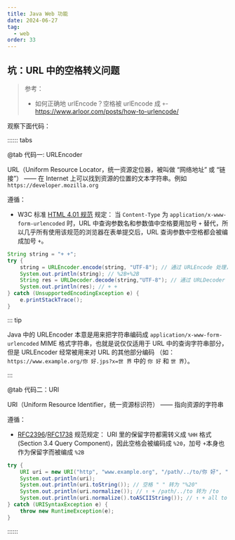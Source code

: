 ```yaml
---
title: Java Web 功能
date: 2024-06-27
tag:
  - web
order: 33
---
```


## 坑：URL 中的空格转义问题

> 参考：
>
> - 如何正确地 urlEncode？空格被 urlEncode 成 `+`- <https://www.arloor.com/posts/how-to-urlencode/>

观察下面代码：

:::::: tabs

@tab 代码一: URLEncoder

URL（Uniform Resource Locator，统一资源定位器，被叫做 “网络地址” 或 “链接”） —— 在 Internet 上可以找到资源的位置的文本字符串。例如 `https://developer.mozilla.org`

遵循：

- W3C 标准 [HTML 4.01 规范](https://www.w3.org/TR/html4/interact/forms.html#h-17.13.4.1) 规定：
  当 `Content-Type` 为 `application/x-www-form-urlencoded` 时，URL 中查询参数名和参数值中空格要用加号 `+` 替代，所以几乎所有使用该规范的浏览器在表单提交后，URL 查询参数中空格都会被编成加号 `+`。

```java
String string = "+ +";
try {
    string = URLEncoder.encode(string, "UTF-8"); // 通过 URLEncode 处理，空格 " " 会被处理成加号 "+"。
    System.out.println(string); // %2B+%2B
    String res = URLDecoder.decode(string,"UTF-8"); // 通过 URLDecoder 处理，会把加号 "+" 和 "%20" 都解码为 " "。
    System.out.println(res); // + +
} catch (UnsupportedEncodingException e) {
    e.printStackTrace();
}
```

::: tip

Java 中的 URLEncoder 本意是用来把字符串编码成 `application/x-www-form-urlencoded` MIME 格式字符串，也就是说仅仅适用于 URL 中的查询字符串部分，但是 URLEncoder 经常被用来对 URL 的其他部分编码
（如：`https://www.example.org/你 好.jps?x=世 界` 中的 `你 好` 和 `世 界`）。

:::

@tab 代码二：URI

URI（Uniform Resource Identifier，统一资源标识符） —— 指向资源的字符串

遵循：

- [RFC2396](https://datatracker.ietf.org/doc/html/rfc2396)/[RFC1738](https://datatracker.ietf.org/doc/html/rfc1738) 规范规定：
  URI 里的保留字符都需转义成 `%HH` 格式(Section 3.4 Query Component)，因此空格会被编码成 `%20`，加号 `+`本身也作为保留字而被编成 `%2B`

```java
try {
    URI uri = new URI("http", "www.example.org", "/path/../to/你 好", "aa=b b&哦 哦=牛 逼", "fragment哈哈");
    System.out.println(uri);
    System.out.println(uri.toString()); // 空格 " " 转为 "%20"
    System.out.println(uri.normalize()); // ↑ + /path/../to 转为 /to
    System.out.println(uri.normalize().toASCIIString()); // ↑ + all to %HH
} catch (URISyntaxException e) {
    throw new RuntimeException(e);
}
```

::::::

